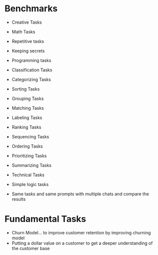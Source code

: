 # Benchmarks

- Creative Tasks

- Math Tasks

- Repetitive tasks

- Keeping secrets 

- Programming tasks


- Classification Tasks

- Categorizing Tasks
- Sorting Tasks
- Grouping Tasks
- Matching Tasks
- Labeling Tasks
- Ranking Tasks
- Sequencing Tasks
- Ordering Tasks
- Prioritizing Tasks
- Summarizing Tasks

- Technical Tasks

- Simple logic tasks
- Same tasks and same prompts with multiple chats and compare the results



# Fundamental Tasks

- Churn Model... to improve customer retention by improving churning model
- Putting a dollar value on a customer to get a deeper understanding of the customer base